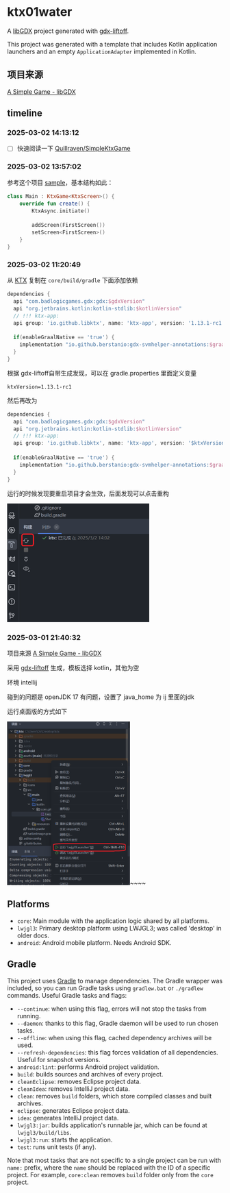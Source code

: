 # ktx01water

A [libGDX](https://libgdx.com/) project generated with [gdx-liftoff](https://github.com/libgdx/gdx-liftoff).

This project was generated with a template that includes Kotlin application launchers and an empty `ApplicationAdapter` implemented in Kotlin.

## 项目来源

[A Simple Game - libGDX](https://libgdx.com/wiki/start/a-simple-game)

## timeline



### 2025-03-02 14:13:12

- [ ] 快速阅读一下 [Quillraven/SimpleKtxGame](https://github.com/Quillraven/SimpleKtxGame)

### 2025-03-02 13:57:02

参考这个项目 [sample](https://github.com/libktx/ktx-sample-project)，基本结构如此：



```kotlin
class Main : KtxGame<KtxScreen>() {
    override fun create() {
        KtxAsync.initiate()

        addScreen(FirstScreen())
        setScreen<FirstScreen>()
    }
}
```



### 2025-03-02 11:20:49

从 [KTX](https://libktx.github.io/#dependencies-section) 复制在 `core/build/gradle` 下面添加依赖



```groovy
dependencies {
  api "com.badlogicgames.gdx:gdx:$gdxVersion"
  api "org.jetbrains.kotlin:kotlin-stdlib:$kotlinVersion"
  // !!! ktx-app:
  api group: 'io.github.libktx', name: 'ktx-app', version: '1.13.1-rc1'
  
  if(enableGraalNative == 'true') {
    implementation "io.github.berstanio:gdx-svmhelper-annotations:$graalHelperVersion"
  }
}
```

根据 gdx-liftoff自带生成发现，可以在 gradle.properties 里面定义变量



```properties
ktxVersion=1.13.1-rc1
```

然后再改为



```groovy
dependencies {
  api "com.badlogicgames.gdx:gdx:$gdxVersion"
  api "org.jetbrains.kotlin:kotlin-stdlib:$kotlinVersion"
  // !!! ktx-app:
  api group: 'io.github.libktx', name: 'ktx-app', version: '$ktxVersion'

  if(enableGraalNative == 'true') {
    implementation "io.github.berstanio:gdx-svmhelper-annotations:$graalHelperVersion"
  }
}
```

运行的时候发现要重启项目才会生效，后面发现可以点击重构

<img title="" src="docs/assets/2025-03-02-14-03-55-image.png" alt="" data-align="center" width="332">



### 2025-03-01 21:40:32

项目来源 [A Simple Game - libGDX](https://libgdx.com/wiki/start/a-simple-game)

采用 [gdx-liftoff](https://github.com/libgdx/gdx-liftoff) 生成，模板选择 kotlin，其他为空

环境 intellij

碰到的问题是 openJDK 17 有问题，设置了 java_home 为 ij 里面的jdk

运行桌面版的方式如下

<img title="" src="docs/assets/2025-03-01-21-49-56-image.png" alt="" width="287" data-align="center">~~~~

## Platforms

- `core`: Main module with the application logic shared by all platforms.
- `lwjgl3`: Primary desktop platform using LWJGL3; was called 'desktop' in older docs.
- `android`: Android mobile platform. Needs Android SDK.

## Gradle

This project uses [Gradle](https://gradle.org/) to manage dependencies.
The Gradle wrapper was included, so you can run Gradle tasks using `gradlew.bat` or `./gradlew` commands.
Useful Gradle tasks and flags:

- `--continue`: when using this flag, errors will not stop the tasks from running.
- `--daemon`: thanks to this flag, Gradle daemon will be used to run chosen tasks.
- `--offline`: when using this flag, cached dependency archives will be used.
- `--refresh-dependencies`: this flag forces validation of all dependencies. Useful for snapshot versions.
- `android:lint`: performs Android project validation.
- `build`: builds sources and archives of every project.
- `cleanEclipse`: removes Eclipse project data.
- `cleanIdea`: removes IntelliJ project data.
- `clean`: removes `build` folders, which store compiled classes and built archives.
- `eclipse`: generates Eclipse project data.
- `idea`: generates IntelliJ project data.
- `lwjgl3:jar`: builds application's runnable jar, which can be found at `lwjgl3/build/libs`.
- `lwjgl3:run`: starts the application.
- `test`: runs unit tests (if any).

Note that most tasks that are not specific to a single project can be run with `name:` prefix, where the `name` should be replaced with the ID of a specific project.
For example, `core:clean` removes `build` folder only from the `core` project.
